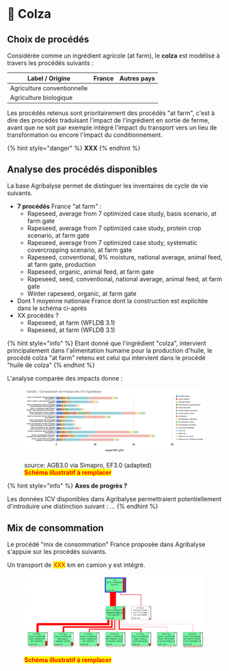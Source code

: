 # 🌼 Colza

## Choix de procédés

Considérée comme un ingrédient agricole (at farm), le **colza** est modélisé à travers les procédés suivants :&#x20;

| Label / Origine             | France | Autres pays |
| --------------------------- | ------ | ----------- |
| Agriculture conventionnelle |        |             |
| Agriculture biologique      |        |             |

Les procédés retenus sont prioritairement des procédés "at farm", c'est à dire des procédés traduisant l'impact de l'ingrédient en sortie de ferme, avant que ne soit par exemple intégré l'impact du transport vers un lieu de transformation ou encore l'impact du conditionnement.

{% hint style="danger" %}
**XXX**
{% endhint %}

## Analyse des procédés disponibles

La base Agribalyse permet de distinguer les inventaires de cycle de vie suivants.&#x20;

* **7 procédés** France "at farm" :&#x20;
  * Rapeseed, average from 7 optimized case study, basis scenario, at farm gate
  * Rapeseed, average from 7 optimized case study, protein crop scenario, at farm gate
  * Rapeseed, average from 7 optimized case study, systematic covercropping scenario, at farm gate
  * Rapeseed, conventional, 9% moisture, national average, animal feed, at farm gate, production
  * Rapeseed, organic, animal feed, at farm gate
  * Rapeseed, seed, conventional, national average, animal feed, at farm gate
  * Winter rapeseed, organic, at farm gate
* Dont 1 moyenne nationale France dont la construction est explicitée dans le schéma ci-après
* XX procédés ?&#x20;
  * Rapeseed, at farm (WFLDB 3.1)
  * Rapeseed, at farm (WFLDB 3.1)

{% hint style="info" %}
Etant donné que l'ingrédient "colza", intervient principalement dans l'alimentation humaine pour la production d'huile, le procédé colza "at farm" retenu est celui qui intervient dans le procédé "huile de colza"
{% endhint %}

L'analyse comparée des impacts donne :&#x20;

<figure><img src="../../.gitbook/assets/image (1).png" alt=""><figcaption><p>source: AGB3.0 via Simapro, EF3.0 (adapted)<br><mark style="color:red;"><strong>Schéma illustratif à remplacer</strong></mark></p></figcaption></figure>

{% hint style="info" %}
**Axes de progrès ?**

Les données ICV disponibles dans Agribalyse permettraient potentiellement d'introduire une distinction suivant : ...
{% endhint %}

## Mix de consommation

Le procédé "mix de consommation" France proposée dans Agribalyse s'appuie sur les procédés suivants.

Un transport de <mark style="color:red;">XXX</mark> km en camion y est intégré.

<figure><img src="../../.gitbook/assets/Carotte.png" alt=""><figcaption><p><mark style="color:red;"><strong>Schéma illustratif à remplacer</strong></mark></p></figcaption></figure>
